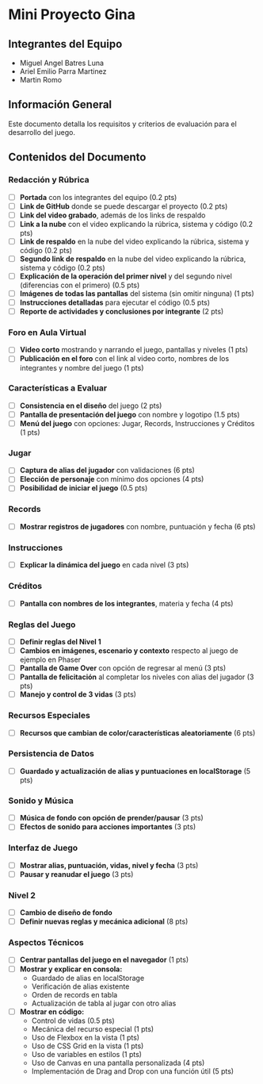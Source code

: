 # Mini Proyecto Gina

## Integrantes del Equipo
- Miguel Angel Batres Luna
- Ariel Emilio Parra Martinez
- Martin Romo 

## Información General

Este documento detalla los requisitos y criterios de evaluación para el desarrollo del juego.

## Contenidos del Documento

### Redacción y Rúbrica

- [ ] **Portada** con los integrantes del equipo (0.2 pts)
- [ ] **Link de GitHub** donde se puede descargar el proyecto (0.2 pts)
- [ ] **Link del video grabado**, además de los links de respaldo
- [ ] **Link a la nube** con el video explicando la rúbrica, sistema y código (0.2 pts)
- [ ] **Link de respaldo** en la nube del video explicando la rúbrica, sistema y código (0.2 pts)
- [ ] **Segundo link de respaldo** en la nube del video explicando la rúbrica, sistema y código (0.2 pts)
- [ ] **Explicación de la operación del primer nivel** y del segundo nivel (diferencias con el primero) (0.5 pts)
- [ ] **Imágenes de todas las pantallas** del sistema (sin omitir ninguna) (1 pts)
- [ ] **Instrucciones detalladas** para ejecutar el código (0.5 pts)
- [ ] **Reporte de actividades y conclusiones por integrante** (2 pts)

### Foro en Aula Virtual

- [ ] **Video corto** mostrando y narrando el juego, pantallas y niveles (1 pts)
- [ ] **Publicación en el foro** con el link al video corto, nombres de los integrantes y nombre del juego (1 pts)

### Características a Evaluar

- [ ] **Consistencia en el diseño** del juego (2 pts)
- [ ] **Pantalla de presentación del juego** con nombre y logotipo (1.5 pts)
- [ ] **Menú del juego** con opciones: Jugar, Records, Instrucciones y Créditos (1 pts)

### Jugar

- [ ] **Captura de alias del jugador** con validaciones (6 pts)
- [ ] **Elección de personaje** con mínimo dos opciones (4 pts)
- [ ] **Posibilidad de iniciar el juego** (0.5 pts)

### Records

- [ ] **Mostrar registros de jugadores** con nombre, puntuación y fecha (6 pts)

### Instrucciones

- [ ] **Explicar la dinámica del juego** en cada nivel (3 pts)

### Créditos

- [ ] **Pantalla con nombres de los integrantes**, materia y fecha (4 pts)

### Reglas del Juego

- [ ] **Definir reglas del Nivel 1**
- [ ] **Cambios en imágenes, escenario y contexto** respecto al juego de ejemplo en Phaser
- [ ] **Pantalla de Game Over** con opción de regresar al menú (3 pts)
- [ ] **Pantalla de felicitación** al completar los niveles con alias del jugador (3 pts)
- [ ] **Manejo y control de 3 vidas** (3 pts)

### Recursos Especiales

- [ ] **Recursos que cambian de color/características aleatoriamente** (6 pts)

### Persistencia de Datos

- [ ] **Guardado y actualización de alias y puntuaciones en localStorage** (5 pts)

### Sonido y Música

- [ ] **Música de fondo con opción de prender/pausar** (3 pts)
- [ ] **Efectos de sonido para acciones importantes** (3 pts)

### Interfaz de Juego

- [ ] **Mostrar alias, puntuación, vidas, nivel y fecha** (3 pts)
- [ ] **Pausar y reanudar el juego** (3 pts)

### Nivel 2

- [ ] **Cambio de diseño de fondo**
- [ ] **Definir nuevas reglas y mecánica adicional** (8 pts)

### Aspectos Técnicos

- [ ] **Centrar pantallas del juego en el navegador** (1 pts)
- [ ] **Mostrar y explicar en consola:**
  - Guardado de alias en localStorage
  - Verificación de alias existente
  - Orden de records en tabla
  - Actualización de tabla al jugar con otro alias
- [ ] **Mostrar en código:**
  - Control de vidas (0.5 pts)
  - Mecánica del recurso especial (1 pts)
  - Uso de Flexbox en la vista (1 pts)
  - Uso de CSS Grid en la vista (1 pts)
  - Uso de variables en estilos (1 pts)
  - Uso de Canvas en una pantalla personalizada (4 pts)
  - Implementación de Drag and Drop con una función útil (5 pts)


